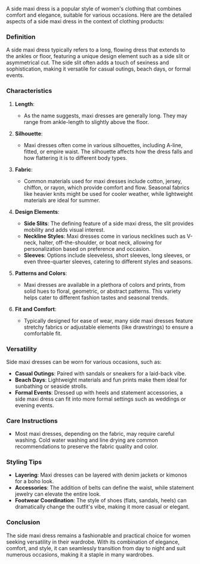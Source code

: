 A side maxi dress is a popular style of women's clothing that combines comfort and elegance, suitable for various occasions. Here are the detailed aspects of a side maxi dress in the context of clothing products:

### Definition
A side maxi dress typically refers to a long, flowing dress that extends to the ankles or floor, featuring a unique design element such as a side slit or asymmetrical cut. The side slit often adds a touch of sexiness and sophistication, making it versatile for casual outings, beach days, or formal events.

### Characteristics

1. **Length**: 
   - As the name suggests, maxi dresses are generally long. They may range from ankle-length to slightly above the floor.

2. **Silhouette**: 
   - Maxi dresses often come in various silhouettes, including A-line, fitted, or empire waist. The silhouette affects how the dress falls and how flattering it is to different body types.

3. **Fabric**:
   - Common materials used for maxi dresses include cotton, jersey, chiffon, or rayon, which provide comfort and flow. Seasonal fabrics like heavier knits might be used for cooler weather, while lightweight materials are ideal for summer.

4. **Design Elements**:
   - **Side Slits**: The defining feature of a side maxi dress, the slit provides mobility and adds visual interest.
   - **Neckline Styles**: Maxi dresses come in various necklines such as V-neck, halter, off-the-shoulder, or boat neck, allowing for personalization based on preference and occasion.
   - **Sleeves**: Options include sleeveless, short sleeves, long sleeves, or even three-quarter sleeves, catering to different styles and seasons.

5. **Patterns and Colors**:
   - Maxi dresses are available in a plethora of colors and prints, from solid hues to floral, geometric, or abstract patterns. This variety helps cater to different fashion tastes and seasonal trends.

6. **Fit and Comfort**:
   - Typically designed for ease of wear, many side maxi dresses feature stretchy fabrics or adjustable elements (like drawstrings) to ensure a comfortable fit.

### Versatility
Side maxi dresses can be worn for various occasions, such as:
- **Casual Outings**: Paired with sandals or sneakers for a laid-back vibe.
- **Beach Days**: Lightweight materials and fun prints make them ideal for sunbathing or seaside strolls.
- **Formal Events**: Dressed up with heels and statement accessories, a side maxi dress can fit into more formal settings such as weddings or evening events.

### Care Instructions
- Most maxi dresses, depending on the fabric, may require careful washing. Cold water washing and line drying are common recommendations to preserve the fabric quality and color.

### Styling Tips
- **Layering**: Maxi dresses can be layered with denim jackets or kimonos for a boho look.
- **Accessories**: The addition of belts can define the waist, while statement jewelry can elevate the entire look.
- **Footwear Coordination**: The style of shoes (flats, sandals, heels) can dramatically change the outfit's vibe, making it more casual or elegant.

### Conclusion
The side maxi dress remains a fashionable and practical choice for women seeking versatility in their wardrobe. With its combination of elegance, comfort, and style, it can seamlessly transition from day to night and suit numerous occasions, making it a staple in many wardrobes.
